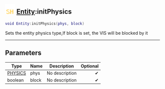 ## <img src="../../.gitbook/assets/shared.png" width="32" height="32" /> [Entity](../entity/README.md):initPhysics

```lua
void Entity:initPhysics(phys, block)
```

Sets the entity physics type,If block is set, the VIS will be blocked by it

------
## Parameters

| Type   | Name | Description | Optional |
| ------ | ---- | ----------- | -------: |
| [PHYSICS](../physics/README.md) | phys | No description | ✔ |
| boolean | block | No description | ✔ |

